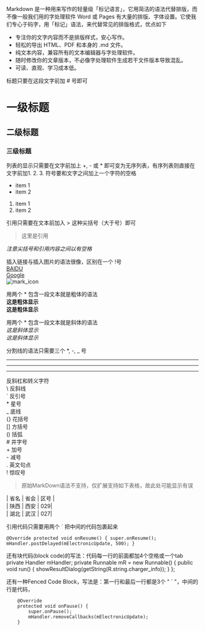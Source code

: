 Markdown 是一种用来写作的轻量级「标记语言」，它用简洁的语法代替排版，而不像一般我们用的字处理软件 Word 或 Pages 有大量的排版、字体设置。它使我们专心于码字，用「标记」语法，来代替常见的排版格式，优点如下

* 专注你的文字内容而不是排版样式，安心写作。
* 轻松的导出 HTML、PDF 和本身的 .md 文件。
* 纯文本内容，兼容所有的文本编辑器与字处理软件。
* 随时修改你的文章版本，不必像字处理软件生成若干文件版本导致混乱。
* 可读、直观、学习成本低。

标题只要在这段文字前加 # 号即可
# 一级标题
## 二级标题
### 三级标题

列表的显示只需要在文字前加上 +, - 或 * 即可变为无序列表，有序列表则直接在文字前加1. 2. 3. 符号要和文字之间加上一个字符的空格
* item 1
* item 2
1. item 1
2. item 2

引用只需要在文本前加入 > 这种尖括号（大于号）即可
> 这里是引用  

*注意尖括号和引用内容之间以有空格*

插入链接与插入图片的语法很像，区别在一个 !号  
[BAIDU](https://www.baidu.com)  
[Google](https://www.google.com)  
![mark_icon](http://img0.imgtn.bdimg.com/it/u=288426133,3294142091&fm=26&gp=0.jpg)  


用两个 * 包含一段文本就是粗体的语法  
 **这是粗体显示**  
 __这是粗体显示__

用两个 * 包含一段文本就是斜体的语法  
*这是斜体显示*  
_这是斜体显示_

分割线的语法只需要三个 *, -, _ 号
***   
-----
_____

反斜杠和转义字符  
\\   反斜线  
`   反引号  
\*   星号  
_   底线  
{}  花括号  
[]  方括号  
()  括弧  
\#   井字号  
\+   加号  
\-   减号  
.   英文句点  
!   惊叹号  

>原始MarkDown语法不支持，仅扩展支持如下表格，故此处可能显示有误  

| 省名          | 省会         | 区号 |  
| 陕西          | 西安         | 029|  
| 湖北          | 武汉         | 027|  


引用代码只需要用两个 ` 把中间的代码包裹起来  

`@Override
    protected void onResume() {
        super.onResume();
        mHandler.postDelayed(mElectronicUpdate, 500);
    }`
    
还有块代码(block code)的写法：代码每一行的前面都加4个空格或一个tab  
    private Handler mHandler;
    private Runnable mR = new Runnable() {
    public void run() {                       showResultDialog(getString(R.string.charger_info));
        }
    };

还有一种Fenced Code Block，写法是：第一行和最后一行都是3个 " ` "，中间的行是代码，

```
    @Override
    protected void onPause() {
        super.onPause();
        mHandler.removeCallbacks(mElectronicUpdate);
    }
```

